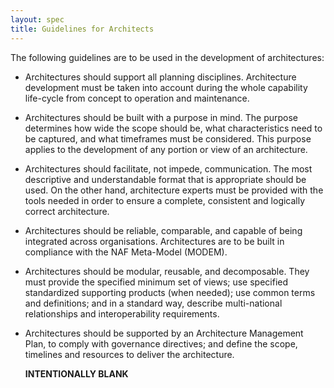 ```yaml
---
layout: spec
title: Guidelines for Architects
---
```


The following guidelines are to be used in the development of architectures:

-   Architectures should support all planning disciplines. Architecture development must be taken into account during the whole capability life-cycle from concept to operation and maintenance.

-   Architectures should be built with a purpose in mind. The purpose determines how wide the scope should be, what characteristics need to be captured, and what timeframes must be considered. This purpose applies to the development of any portion or view of an architecture.

-   Architectures should facilitate, not impede, communication. The most descriptive and understandable format that is appropriate should be used. On the other hand, architecture experts must be provided with the tools needed in order to ensure a complete, consistent and logically correct architecture.

-   Architectures should be reliable, comparable, and capable of being integrated across organisations. Architectures are to be built in compliance with the NAF Meta-Model (MODEM).

-   Architectures should be modular, reusable, and decomposable. They must provide the specified minimum set of views; use specified standardized supporting products (when needed); use common terms and definitions; and in a standard way, describe multi-national relationships and interoperability requirements.

-   Architectures should be supported by an Architecture Management Plan, to comply with governance directives; and define the scope, timelines and resources to deliver the architecture.

    <span id="__RefHeading___Toc448301959" class="anchor"></span>**INTENTIONALLY BLANK**
